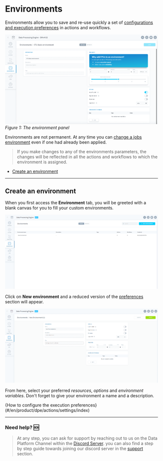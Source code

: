 # Environments

Environments allow you to save and re-use quickly a set of [configurations and execution preferences](/en/product/dpe/actions/settings/index) in actions and workflows.


![env](picts/environment.png)
*Figure 1: The environment panel*

Environments are not permanent. At any time you can [change a jobs environment](/en/product/dpe/actions/settings/index) even if one had already been applied.

> If you make changes to any of the environments parameters, the changes will be reflected in all the actions and workflows to which the environment is assigned.

* [Create an environment](/en/product/dpe/environments/index?id=create-an-environment)

---
## Create an environment

When you first access the **Environment** tab, you will be greeted with a blank canvas for you to fill your custom environments.

![env](picts/env.png)

Click on **New environment** and a reduced version of the [preferences](/en/product/dpe/actions/settings/index) section will appear. 

![env](picts/env-panel.png)

From here, select your preferred *resources*, *options* and *environment variables*. Don't forget to give your environment a name and a description.

{How to configure the execution preferences}(#/en/product/dpe/actions/settings/index)


---
###  Need help? 🆘

> At any step, you can ask for support by reaching out to us on the Data Platform Channel within the [Discord Server](https://discord.com/channels/850031577277792286/1163465539981672559). you can also find a step by step guide towards joining our discord server in the [support](/en/support/index.md) section.